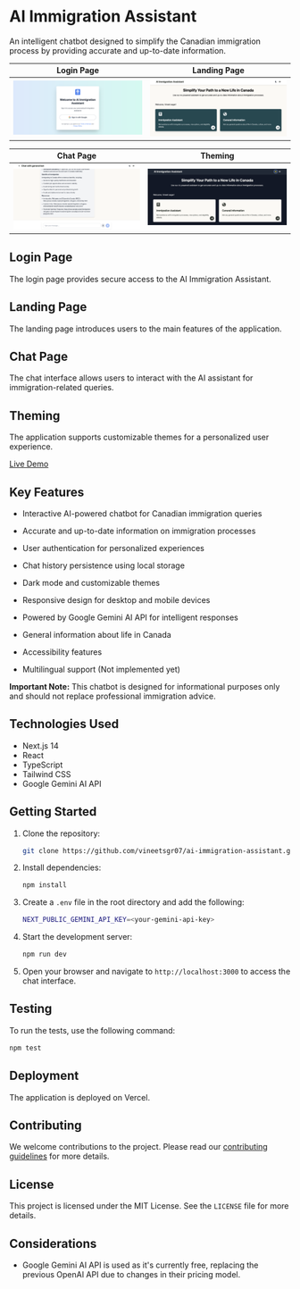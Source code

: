 # AI Immigration Assistant

An intelligent chatbot designed to simplify the Canadian immigration process by providing accurate and up-to-date information.

| Login Page | Landing Page |
|------------|--------------|
| ![AI Immigration Assistant Screenshot](./images/login.png) | ![AI Immigration Assistant Screenshot](./images/screenshot.png) |

| Chat Page | Theming |
|-----------|---------|
| ![AI Immigration Assistant Screenshot](./images/chatPage.png) | ![AI Immigration Assistant Screenshot](./images/theming.png) |

## Login Page
The login page provides secure access to the AI Immigration Assistant.

## Landing Page
The landing page introduces users to the main features of the application.

## Chat Page
The chat interface allows users to interact with the AI assistant for immigration-related queries.

## Theming
The application supports customizable themes for a personalized user experience.

[Live Demo](https://ai-immigration-assistant-zeta.vercel.app/)

## Key Features

- Interactive AI-powered chatbot for Canadian immigration queries
- Accurate and up-to-date information on immigration processes
- User authentication for personalized experiences
- Chat history persistence using local storage
- Dark mode and customizable themes
- Responsive design for desktop and mobile devices
- Powered by Google Gemini AI API for intelligent responses
- General information about life in Canada
- Accessibility features

- Multilingual support (Not implemented yet)

**Important Note:** This chatbot is designed for informational purposes only and should not replace professional immigration advice.

## Technologies Used

- Next.js 14
- React
- TypeScript
- Tailwind CSS
- Google Gemini AI API

## Getting Started

1. Clone the repository:
   ```bash
   git clone https://github.com/vineetsgr07/ai-immigration-assistant.git

2. Install dependencies:
   ```bash
   npm install
   ```

3. Create a `.env` file in the root directory and add the following:
   ```bash
   NEXT_PUBLIC_GEMINI_API_KEY=<your-gemini-api-key>
   ```

4. Start the development server:
   ```bash
   npm run dev
   ```

5. Open your browser and navigate to `http://localhost:3000` to access the chat interface.

## Testing

To run the tests, use the following command:
```bash
npm test
```

## Deployment

The application is deployed on Vercel.

## Contributing

We welcome contributions to the project. Please read our [contributing guidelines](CONTRIBUTING.md) for more details.

## License

This project is licensed under the MIT License. See the `LICENSE` file for more details.

## Considerations
 - Google Gemini AI API is used as it's currently free, replacing the previous OpenAI API due to changes in their pricing model.
